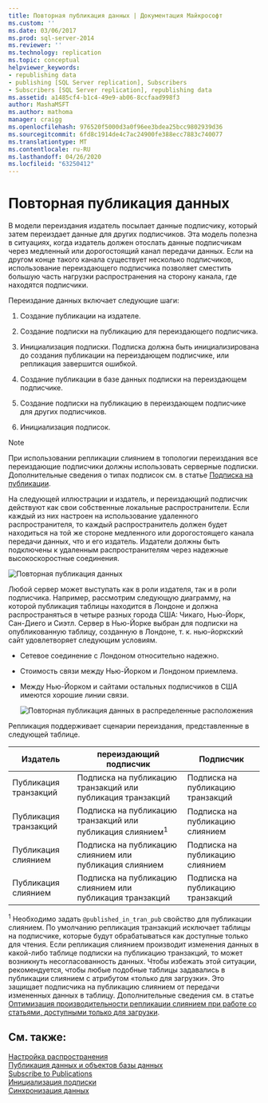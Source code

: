 ```yaml
---
title: Повторная публикация данных | Документация Майкрософт
ms.custom: ''
ms.date: 03/06/2017
ms.prod: sql-server-2014
ms.reviewer: ''
ms.technology: replication
ms.topic: conceptual
helpviewer_keywords:
- republishing data
- publishing [SQL Server replication], Subscribers
- Subscribers [SQL Server replication], republishing data
ms.assetid: a1485cf4-b1c4-49e9-ab06-8ccfaad998f3
author: MashaMSFT
ms.author: mathoma
manager: craigg
ms.openlocfilehash: 976520f5000d3a0f96ee3bdea25bcc9802939d36
ms.sourcegitcommit: 6fd8c1914de4c7ac24900fe388ecc7883c740077
ms.translationtype: MT
ms.contentlocale: ru-RU
ms.lasthandoff: 04/26/2020
ms.locfileid: "63250412"
---
```

# <a name="republish-data"></a>Повторная публикация данных
  В модели переиздания издатель посылает данные подписчику, который затем переиздает данные для других подписчиков. Эта модель полезна в ситуациях, когда издатель должен отослать данные подписчикам через медленный или дорогостоящий канал передачи данных. Если на другом конце такого канала существует несколько подписчиков, использование переиздающего подписчика позволяет сместить большую часть нагрузки распространения на сторону канала, где находятся подписчики.  
  
 Переиздание данных включает следующие шаги:  
  
1.  Создание публикации на издателе.  
  
2.  Создание подписки на публикацию для переиздающего подписчика.  
  
3.  Инициализация подписки. Подписка должна быть инициализирована до создания публикации на переиздающем подписчике, или репликация завершится ошибкой.  
  
4.  Создание публикации в базе данных подписки на переиздающем подписчике.  
  
5.  Создание подписки на публикацию в переиздающем подписчике для других подписчиков.  
  
6.  Инициализация подписок.  
  
> [!NOTE]  
>  При использовании репликации слиянием в топологии переиздания все переиздающие подписчики должны использовать серверные подписки. Дополнительные сведения о типах подписок см. в статье [Подписка на публикации](subscribe-to-publications.md).  
  
 На следующей иллюстрации и издатель, и переиздающий подписчик действуют как свои собственные локальные распространители. Если каждый из них настроен на использование удаленного распространителя, то каждый распространитель должен будет находиться на той же стороне медленного или дорогостоящего канала передачи данных, что и его издатель. Издатели должны быть подключены к удаленным распространителям через надежные высокоскоростные соединения.  
  
 ![Повторная публикация данных](media/repl-06a.gif "Повторная публикация данных")  
  
 Любой сервер может выступать как в роли издателя, так и в роли подписчика. Например, рассмотрим следующую диаграмму, на которой публикация таблицы находится в Лондоне и должна распространяться в четыре разных города США: Чикаго, Нью-Йорк, Сан-Диего и Сиэтл. Сервер в Нью-Йорке выбран для подписки на опубликованную таблицу, созданную в Лондоне, т. к. нью-йоркский сайт удовлетворяет следующим условиям.  
  
-   Сетевое соединение с Лондоном относительно надежно.  
  
-   Стоимость связи между Нью-Йорком и Лондоном приемлема.  
  
-   Между Нью-Йорком и сайтами остальных подписчиков в США имеются хорошие линии связи.  
  
     ![Повторная публикация данных в распределенные расположения](media/repl-06.gif "Повторная публикация данных в распределенные расположения")  
  
 Репликация поддерживает сценарии переиздания, представленные в следующей таблице.  
  
|Издатель|переиздающий подписчик|Подписчик|  
|---------------|---------------------------|----------------|  
|Публикация транзакций|Подписка на публикацию транзакций или публикация транзакций|Подписка на публикацию транзакций|  
|Публикация транзакций|Подписка на публикацию транзакций или публикация слиянием<sup>1</sup>|Подписка на публикацию слиянием|  
|Публикация слиянием|Подписка на публикацию слиянием или публикация слиянием|Подписка на публикацию слиянием|  
|Публикация слиянием|Подписка на публикацию слиянием или публикация транзакций|Подписка на публикацию транзакций|  
  
 <sup>1</sup> Необходимо задать `@published_in_tran_pub` свойство для публикации слиянием. По умолчанию репликация транзакций исключает таблицы на подписчике, которые будут обрабатываться как доступные только для чтения. Если репликация слиянием производит изменения данных в какой-либо таблице подписки на публикацию транзакций, то может возникнуть несогласованность данных. Чтобы избежать этой ситуации, рекомендуется, чтобы любые подобные таблицы задавались в публикации слиянием с атрибутом «только для загрузки». Это защищает подписчика на публикацию слиянием от передачи измененных данных в таблицу. Дополнительные сведения см. в статье [Оптимизация производительности репликации слиянием при работе со статьями, доступными только для загрузки](merge/optimize-merge-replication-performance-with-download-only-articles.md).  
  
## <a name="see-also"></a>См. также:  
 [Настройка распространения](configure-distribution.md)   
 [Публикация данных и объектов базы данных](publish/publish-data-and-database-objects.md)   
 [Subscribe to Publications](subscribe-to-publications.md)   
 [Инициализация подписки](initialize-a-subscription.md)   
 [Синхронизация данных](synchronize-data.md)  
  
  

